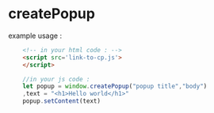 # createPopup
example usage :

```html
    <!-- in your html code : -->
    <script src='link-to-cp.js'>
    </script> 
```
```js
    //in your js code :
    let popup = window.createPopup("popup title","body")
    ,text = "<h1>Hello world</h1>"
    popup.setContent(text)
```